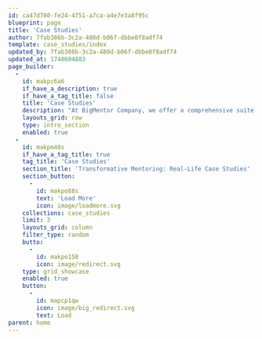 ```yaml
---
id: ca47d780-fe24-4751-a7ca-a4e7e3a8f95c
blueprint: page
title: 'Case Studies'
author: 7fab386b-3c2a-480d-b06f-dbbe0f8adf74
template: case_studies/index
updated_by: 7fab386b-3c2a-480d-b06f-dbbe0f8adf74
updated_at: 1748604883
page_builder:
  -
    id: makpc6a6
    if_have_a_description: true
    if_have_a_tag_title: false
    title: 'Case Studies'
    description: "At BigMentor Company, we offer a comprehensive suite of mentoring services designed to cater to the diverse needs of individuals and businesses. Our expert mentors provide personalized guidance to help you navigate the complexities of your professional journey. Whether you're a startup seeking to refine your business model, a leader aiming to enhance your leadership skills, or a professional looking to advance your career, our tailored mentoring programs are structured to support your specific goals. We focus on fostering growth through strategic advice, practical insights, and actionable plans that align with your unique aspirations."
    layouts_grid: row
    type: intro_section
    enabled: true
  -
    id: makpm40s
    if_have_a_tag_title: true
    tag_title: 'Case Studies'
    section_title: 'Transformative Mentoring: Real-Life Case Studies'
    section_button:
      -
        id: makpo88s
        text: 'Load More'
        icon: image/loadmore.svg
    collections: case_studies
    limit: 3
    layouts_grid: column
    filter_type: random
    butto:
      -
        id: makpo158
        icon: image/redirect.svg
    type: grid_showcase
    enabled: true
    button:
      -
        id: mapcp1qw
        icon: image/big_redirect.svg
        text: Load
parent: home
---
```

